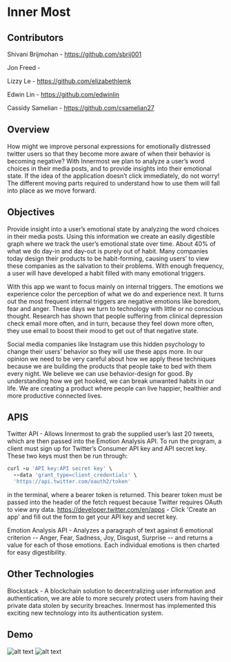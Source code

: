 # Inner Most

## Contributors
Shivani Brijmohan - https://github.com/sbrij001

Jon Freed - 

Lizzy Le - https://github.com/elizabethlemk

Edwin Lin - https://github.com/edwinlin

Cassidy Samelian - https://github.com/csamelian27

## Overview
How might we improve personal expressions for emotionally distressed twitter users so that they become more aware of when their behavior is becoming negative? With Innermost we plan to analyze a user’s word choices in their media posts, and to provide insights into their emotional state. If the idea of the application doesn’t click immediately, do not worry! The different moving parts required to understand how to use them will fall into place as we move forward.

## Objectives 
Provide insight into a user’s emotional state by analyzing the word choices in their media posts. Using this information we create an easily digestible graph where we track the user’s emotional state over time.
About 40% of what we do day-in and day-out is purely out of habit. Many companies today design their products to be habit-forming, causing users’ to view these companies as the salvation to their problems. With enough frequency, a user will have developed a habit filled with many emotional triggers.

With this app we want to focus mainly on internal triggers. The emotions we experience color the perception of what we do and experience next. It turns out the most frequent internal triggers are negative emotions like boredom, fear and anger. These days we turn to technology with little or no conscious thought. Research has shown that people suffering from clinical depression check email more often, and in turn, because they feel down more often, they use email to boost their mood to get out of that negative state.

Social media companies like Instagram use this hidden psychology to change their users’ behavior so they will use these apps more. In our opinion we need to be very careful about how we apply these techniques because we are building the products that people take to bed with them every night. We believe we can use behavior-design for good. By understanding how we get hooked, we can break unwanted habits in our life. We are creating a product where people can live happier, healthier and more productive connected lives.

## APIS
Twitter API - Allows Innermost to grab the supplied user’s last 20 tweets, which are then passed into the Emotion Analysis API. To run the program, a client must sign up for Twitter’s Consumer API key and API secret key. These two keys must then be run through:
```ruby
curl -u 'API key:API secret key' \
  --data 'grant_type=client_credentials' \
  'https://api.twitter.com/oauth2/token'
```
in the terminal, where a bearer token is returned. This bearer token must be passed into the header of the fetch request because Twitter requires OAuth to view any data.
https://developer.twitter.com/en/apps - Click 'Create an app' and fill out the form to get your API key and secret key.

Emotion Analysis API - Analyzes a paragraph of text against 6 emotional criterion -- Anger, Fear, Sadness, Joy, Disgust, Surprise -- and returns a value for each of those emotions. Each individual emotions is then charted for easy digestibility.

## Other Technologies
Blockstack - A blockchain solution to decentralizing user information and authentication, we are able to more securely protect users from having their private data stolen by security breaches. Innermost has implemented this exciting new technology into its authentication system.

## Demo
![alt text](https://github.com/csamelian27/Inner-Most/blob/master/public/Screen%20Shot%202019-04-13%20at%208.09.45%20PM.png?raw=true)
![alt text](https://github.com/csamelian27/Inner-Most/blob/master/public/Screen%20Shot%202019-04-13%20at%208.10.07%20PM.png?raw=true)
